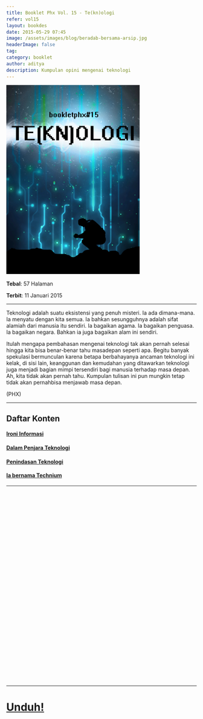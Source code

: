 ```yaml
---
title: Booklet Phx Vol. 15 - Te(kn)ologi
refer: vol15
layout: bookdes
date: 2015-05-29 07:45
image: /assets/images/blog/beradab-bersama-arsip.jpg
headerImage: false
tag:
category: booklet
author: aditya
description: Kumpulan opini mengenai teknologi
---
```


<img class="image" src="/assets/images/cover/booklet15.jpg" alt="__" height="500px">

__Tebal__: 57 Halaman

__Terbit__: 11 Januari 2015

***

Teknologi adalah suatu eksistensi yang penuh misteri. Ia ada dimana-mana. Ia menyatu dengan kita semua. Ia bahkan sesungguhnya adalah sifat alamiah dari manusia itu sendiri. Ia bagaikan agama. Ia bagaikan penguasa. Ia bagaikan negara. Bahkan ia juga bagaikan alam ini sendiri.

Itulah mengapa pembahasan mengenai teknologi tak akan pernah selesai hingga kita bisa benar-benar tahu masadepan seperti apa. Begitu banyak spekulasi bermunculan karena betapa berbahayanya ancaman teknologi ini kelak, di sisi lain, keanggunan dan kemudahan yang ditawarkan teknologi juga menjadi bagian mimpi tersendiri bagi manusia terhadap masa depan. Ah, kita tidak akan pernah tahu. Kumpulan tulisan ini pun mungkin tetap tidak akan pernahbisa menjawab masa depan.

(PHX)

***

## Daftar Konten

#### [Ironi Informasi][1]

#### [Dalam Penjara Teknologi][2]

#### [Penindasan Teknologi][3]

#### [Ia bernama Technium][4]

[1]: http://phoenixfin.me/ironi-informasi
[2]: http://phoenixfin.me/dalam-penjara-teknologi
[3]: http://phoenixfin.me/penindasan-teknologi
[4]: http://phoenixfin.me/ia-bernama-technium

***

<div data-configid="7319434/60844326" style="width:100%; height:500px;" class="issuuembed"></div>
<script type="text/javascript" src="//e.issuu.com/embed.js" async="true"></script>

***

# [Unduh!][akses]

[akses]: https://www.dropbox.com/s/3lbrp5yqk7e4nbo/%2315%20Te%28kn%29ologi.pdf?dl=0
